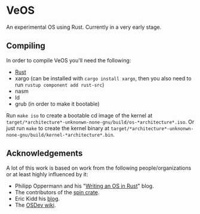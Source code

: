 # VeOS
An experimental OS using Rust. Currently in a very early stage.

## Compiling
In order to compile VeOS you'll need the following:
- [Rust][5]
- xargo (can be installed with `cargo install xargo`, then you also need to run `rustup component add rust-src`)
- nasm
- ld
- grub (in order to make it bootable)

Run `make iso` to create a bootable cd image of the kernel at `target/*architecture*-unknonwn-none-gnu/build/os-*architecture*.iso`.
Or just run `make` to create the kernel binary at `target/*architecture*-unknonwn-none-gnu/build/kernel-*architecture*.bin`.

## Acknowledgements
A lot of this work is based on work from the following people/organizations or at least highly influenced by it:
- Philipp Oppermann and his "[Writing an OS in Rust][1]" blog.
- The contributors of the [spin crate][2].
- Eric Kidd his [blog][3].
- The [OSDev wiki][4].

[1]: http://os.phil-opp.com/ "Writing an OS in Rust"
[2]: https://crates.io/crates/spin "The spin crate on crates.io"
[3]: http://www.randomhacks.net/bare-metal-rust/ "Bare Metal Rust: Building kernels in Rust"
[4]: http://wiki.osdev.org/Main_Page "OSDev wiki Main Page"
[5]: https://www.rust-lang.org/
